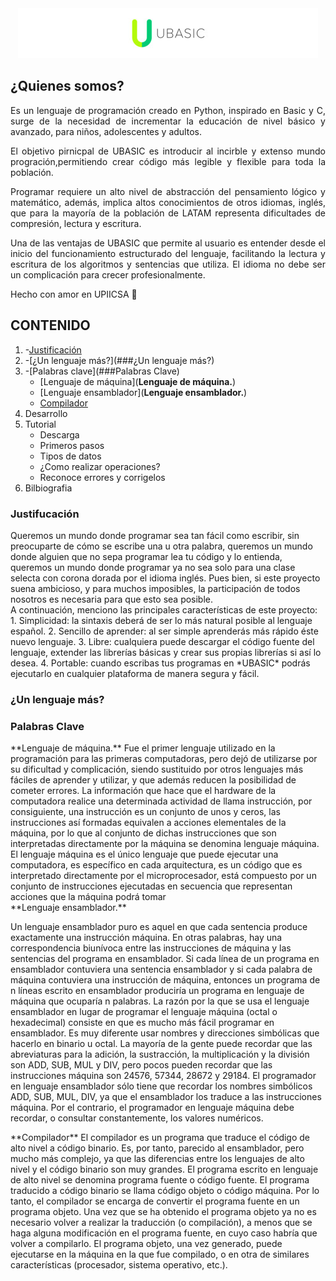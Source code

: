 <div align="center"> 
  <img src="icons/logo_size.jpg">
</div>


## ¿Quienes somos?

<div align="justify">
Es un lenguaje de programación creado en Python, inspirado en Basic  y C, surge de la necesidad de incrementar la educación de nivel básico y avanzado, para niños,  adolescentes y adultos.

El objetivo pirnicpal de UBASIC es introducir al incirble y extenso mundo progración,permitiendo crear código más legible y flexible para toda la población. 

Programar requiere un alto nivel de abstracción del pensamiento lógico y matemático, además, implica altos conocimientos de otros idiomas, inglés, que para la mayoría de la población de LATAM representa dificultades de compresión, lectura y escritura. 

Una de las ventajas de UBASIC que permite al usuario es entender desde el inicio del funcionamiento estructurado del lenguaje, facilitando la lectura y escritura de los algoritmos y sentencias que utiliza.
El idioma no debe ser un complicación para crecer profesionalmente.
</div>

<div aling="center">
Hecho con amor en UPIICSA 💚
</div>

## CONTENIDO 
1.  -[Justificación](###Justifucación)
2. -[¿Un lenguaje más?](###¿Un lenguaje más?)
3. -[Palabras clave](###Palabras Clave)
	- [Lenguaje de máquina](**Lenguaje de máquina.**)
	- [Lenguaje ensamblador](**Lenguaje ensamblador.**)
	- [Compilador](**Compilador**)
4. Desarrollo
5. Tutorial
	- Descarga
	- Primeros pasos
	- Tipos de datos
	- ¿Como realizar operaciones?
	- Reconoce errores y corrigelos
6. Bilbiografia

### Justifucación
<div aling="justify">
Queremos un mundo donde programar sea tan fácil como escribir, sin preocuparte de cómo se escribe una u otra palabra, queremos un mundo donde alguien que no sepa programar lea tu código y lo entienda, queremos un mundo donde programar ya no sea solo para una clase selecta con corona dorada por el idioma inglés.
Pues bien, si este proyecto suena ambicioso, y para muchos imposibles, la participación de todos nosotros es necesaria para que esto sea posible.
</div>
A continuación, menciono las principales características de este proyecto:
1.	Simplicidad: la sintaxis deberá de ser lo más natural posible al lenguaje español.
2.	Sencillo de aprender: al ser simple aprenderás más rápido éste nuevo lenguaje.
3.	Libre: cualquiera puede descargar el código fuente del lenguaje, extender las librerías básicas y crear sus propias librerías si así lo desea.
4.	Portable: cuando escribas tus programas en *UBASIC* podrás ejecutarlo en cualquier plataforma de manera segura y fácil.

### ¿Un lenguaje más?


### Palabras Clave
<div aling="justify">
**Lenguaje de máquina.**
Fue el primer lenguaje utilizado en la programación para las primeras computadoras, pero dejó de utilizarse por su dificultad y complicación, siendo sustituido por otros lenguajes más fáciles de aprender y utilizar, y que además reducen la posibilidad de cometer errores.
La información que hace que el hardware de la computadora realice una determinada actividad de llama instrucción, por consiguiente, una instrucción es un conjunto de unos y ceros, las instrucciones así formadas equivalen a acciones elementales de la máquina, por lo que al conjunto de dichas instrucciones que son interpretadas directamente por la máquina se denomina lenguaje máquina.
El lenguaje máquina es el único lenguaje que puede ejecutar una computadora, es específico en cada arquitectura, es un código que es interpretado directamente por el microprocesador, está compuesto por un conjunto de instrucciones ejecutadas en secuencia que representan acciones que la máquina podrá tomar
</div>

<div aling="justify">
**Lenguaje ensamblador.**

Un lenguaje ensamblador puro es aquel en que cada sentencia produce exactamente una instrucción máquina. En otras palabras, hay una correspondencia biunívoca entre las instrucciones de máquina y las sentencias del programa en ensamblador. Si cada línea de un programa en ensamblador contuviera una sentencia ensamblador y si cada palabra de máquina contuviera una instrucción de máquina, entonces un programa de n líneas escrito en ensamblador produciría un programa en lenguaje de máquina que ocuparía n palabras. 
La razón por la que se usa el lenguaje ensamblador en lugar de programar el lenguaje máquina (octal o hexadecimal) consiste en que es mucho más fácil programar en ensamblador. Es muy diferente usar nombres y direcciones simbólicas que hacerlo en binario u octal. La mayoría de la gente puede recordar que las abreviaturas para la adición, la sustracción, la multiplicación y la división son ADD, SUB, MUL y DIV, pero pocos pueden recordar que las instrucciones máquina son 24576, 57344, 28672 y 29184. El programador en lenguaje ensamblador sólo tiene que recordar los nombres simbólicos ADD, SUB, MUL, DIV, ya que el ensamblador los traduce a las instrucciones máquina. Por el contrario, el programador en lenguaje máquina debe recordar, o consultar constantemente, los valores numéricos.
</div>

<div aling="justify">
**Compilador** 
El compilador es un programa que traduce el código de alto nivel a código binario. Es, por tanto, parecido al ensamblador, pero mucho más complejo, ya que las diferencias entre los lenguajes de alto nivel y el código binario son muy grandes. 
El programa escrito en lenguaje de alto nivel se denomina programa fuente o código fuente. El programa traducido a código binario se llama código objeto o código máquina. Por lo tanto, el compilador se encarga de convertir el programa fuente en un programa objeto. Una vez que se ha obtenido el programa objeto ya no es necesario volver a realizar la traducción (o compilación), a menos que se haga alguna modificación en el programa fuente, en cuyo caso habría que volver a compilarlo. El programa objeto, una vez generado, puede ejecutarse en la máquina en la que fue compilado, o en otra de similares características (procesador, sistema operativo, etc.). 

</div>
